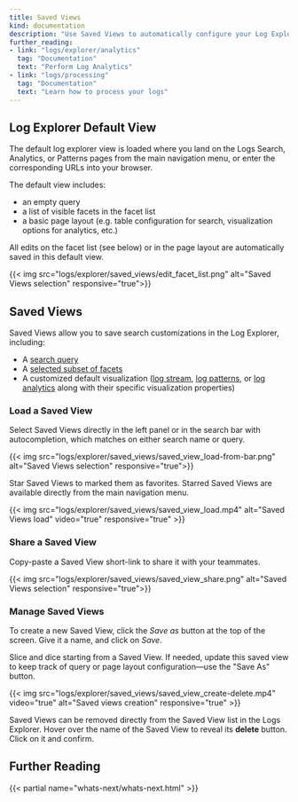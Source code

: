 ```yaml
---
title: Saved Views
kind: documentation
description: "Use Saved Views to automatically configure your Log Explorer."
further_reading:
- link: "logs/explorer/analytics"
  tag: "Documentation"
  text: "Perform Log Analytics"
- link: "logs/processing"
  tag: "Documentation"
  text: "Learn how to process your logs"
---
```


## Log Explorer Default View

The default log explorer view is loaded where you land on the Logs Search, Analytics, or Patterns pages from the main navigation menu, or enter the corresponding URLs into your browser.

The default view includes:

* an empty query
* a list of visible facets in the facet list
* a basic page layout (e.g. table configuration for search, visualization options for analytics, etc.)

All edits on the facet list (see below) or in the page layout are automatically saved in this default view.

{{< img src="logs/explorer/saved_views/edit_facet_list.png" alt="Saved Views selection" responsive="true">}}


## Saved Views

Saved Views allow you to save search customizations in the Log Explorer, including:

* A [search query][1]
* A [selected subset of facets][2]
* A customized default visualization ([log stream][3], [log patterns][4], or [log analytics][5] along with their specific visualization properties)


### Load a Saved View

Select Saved Views directly in the left panel or in the search bar with autocompletion, which matches on either search name or query.

{{< img src="logs/explorer/saved_views/saved_view_load-from-bar.png" alt="Saved Views selection" responsive="true">}}

Star Saved Views to marked them as favorites. Starred Saved Views are available directly from the main navigation menu.

{{< img src="logs/explorer/saved_views/saved_view_load.mp4" alt="Saved Views load" video="true" responsive="true" >}}

### Share a Saved View

Copy-paste a Saved View short-link to share it with your teammates.

{{< img src="logs/explorer/saved_views/saved_view_share.png" alt="Saved Views selection" responsive="true">}}

### Manage Saved Views

To create a new Saved View, click the *Save as* button at the top of the screen. Give it a name, and click on *Save*.

Slice and dice starting from a Saved View. If needed, update this saved view to keep track of query or page layout configuration—use the "Save As" button.

{{< img src="logs/explorer/saved_views/saved_view_create-delete.mp4" video="true" alt="Saved views creation" responsive="true" >}}

Saved Views can be removed directly from the Saved View list in the Logs Explorer. Hover over the name of the Saved View to reveal its **delete** button. Click on it and confirm.

## Further Reading

{{< partial name="whats-next/whats-next.html" >}}

[1]: /logs/explorer/search
[2]: /logs/explorer/?tab=facets#setup
[3]: /logs/explorer/?tab=logstream#visualization
[4]: /logs/explorer/patterns
[5]: /logs/explorer/analytics
